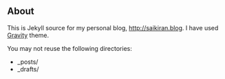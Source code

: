 ## About
This is Jekyll source for my personal blog, http://saikiran.blog.
I have used [Gravity][Gravity Home] theme.

You may not reuse the following directories:
* _posts/
* _drafts/

[Gravity Home]: https://github.com/hemangsk/Gravity

